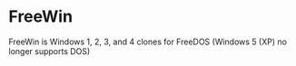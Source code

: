# FreeWin

FreeWin is Windows 1, 2, 3, and 4 clones for FreeDOS (Windows 5 (XP) no longer supports DOS)
